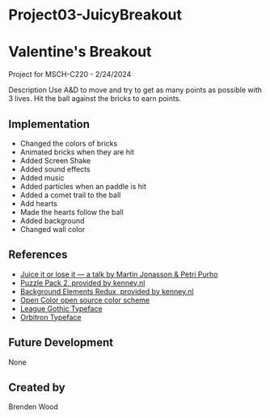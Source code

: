# Project03-JuicyBreakout

# Valentine's Breakout
Project for MSCH-C220 - 2/24/2024

Description
Use A&D to move and try to get as many points as possible with 3 lives. Hit the ball against the bricks to earn points.

## Implementation
* Changed the colors of bricks
* Animated bricks when they are hit
* Added Screen Shake
* Added sound effects
* Added music
* Added particles when an paddle is hit
* Added a comet trail to the ball
* Add hearts
* Made the hearts follow the ball
* Added background
* Changed wall color


## References
 * [Juice it or lose it — a talk by Martin Jonasson & Petri Purho](https://www.youtube.com/watch?v=Fy0aCDmgnxg)
 * [Puzzle Pack 2, provided by kenney.nl](https://kenney.nl/assets/puzzle-pack-2)
 * [Background Elements Redux, provided by kenney.nl](https://kenney.nl/assets/background-elements-redux)
 * [Open Color open source color scheme](https://yeun.github.io/open-color/)
 * [League Gothic Typeface](https://www.theleagueofmoveabletype.com/league-gothic)
 * [Orbitron Typeface](https://www.theleagueofmoveabletype.com/orbitron)


## Future Development

None

## Created by 
Brenden Wood
